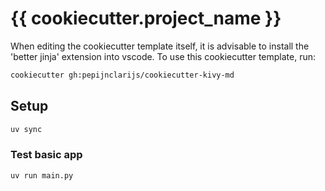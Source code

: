 # {{ cookiecutter.project_name }}
When editing the cookiecutter template itself, it is advisable to install the 'better jinja' extension into vscode. To use this cookiecutter template, run:
```bash
cookiecutter gh:pepijnclarijs/cookiecutter-kivy-md
```

## Setup
```bash
uv sync
```

### Test basic app
```
uv run main.py
```